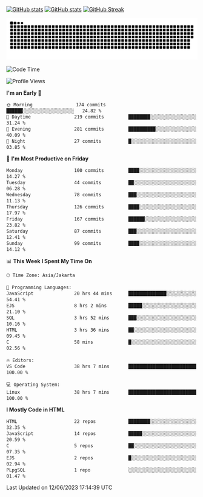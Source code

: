 [![GitHub stats](https://github-readme-stats.vercel.app/api?username=aurelioklv&card_width=500&show_icons=true&rank_icon=github&theme=solarized-dark#gh-dark-mode-only)](https://github.com/anuraghazra/github-readme-stats#gh-dark-mode-only)
[![GitHub stats](https://github-readme-stats.vercel.app/api?username=aurelioklv&card_width=500&show_icons=true&rank_icon=github&theme=buefy#gh-light-mode-only)](https://github.com/anuraghazra/github-readme-stats#gh-light-mode-only)
[![GitHub Streak](https://streak-stats.demolab.com/?user=aurelioklv&card_width=336&theme=solarized-dark)](https://git.io/streak-stats)

<picture>
  <source media="(prefers-color-scheme: dark)" srcset="https://raw.githubusercontent.com/aurelioklv/aurelioklv/snake-output/github-contribution-grid-snake-dark.svg">
  <source media="(prefers-color-scheme: light)" srcset="https://raw.githubusercontent.com/aurelioklv/aurelioklv/snake-output/github-contribution-grid-snake.svg">
  <img alt="github contribution grid snake animation" src="https://raw.githubusercontent.com/aurelioklv/aurelioklv/snake-output/github-contribution-grid-snake.svg">
</picture>

<!--START_SECTION:waka-->
![Code Time](http://img.shields.io/badge/Code%20Time-43%20hrs%2044%20mins-blue)

![Profile Views](http://img.shields.io/badge/Profile%20Views-138-blue)

**I'm an Early 🐤** 

```text
🌞 Morning                174 commits         ██████░░░░░░░░░░░░░░░░░░░   24.82 % 
🌆 Daytime                219 commits         ████████░░░░░░░░░░░░░░░░░   31.24 % 
🌃 Evening                281 commits         ██████████░░░░░░░░░░░░░░░   40.09 % 
🌙 Night                  27 commits          █░░░░░░░░░░░░░░░░░░░░░░░░   03.85 % 
```
📅 **I'm Most Productive on Friday** 

```text
Monday                   100 commits         ████░░░░░░░░░░░░░░░░░░░░░   14.27 % 
Tuesday                  44 commits          ██░░░░░░░░░░░░░░░░░░░░░░░   06.28 % 
Wednesday                78 commits          ███░░░░░░░░░░░░░░░░░░░░░░   11.13 % 
Thursday                 126 commits         ████░░░░░░░░░░░░░░░░░░░░░   17.97 % 
Friday                   167 commits         ██████░░░░░░░░░░░░░░░░░░░   23.82 % 
Saturday                 87 commits          ███░░░░░░░░░░░░░░░░░░░░░░   12.41 % 
Sunday                   99 commits          ████░░░░░░░░░░░░░░░░░░░░░   14.12 % 
```


📊 **This Week I Spent My Time On** 

```text
🕑︎ Time Zone: Asia/Jakarta

💬 Programming Languages: 
JavaScript               20 hrs 44 mins      ██████████████░░░░░░░░░░░   54.41 % 
EJS                      8 hrs 2 mins        █████░░░░░░░░░░░░░░░░░░░░   21.10 % 
SQL                      3 hrs 52 mins       ███░░░░░░░░░░░░░░░░░░░░░░   10.16 % 
HTML                     3 hrs 36 mins       ██░░░░░░░░░░░░░░░░░░░░░░░   09.45 % 
C                        58 mins             █░░░░░░░░░░░░░░░░░░░░░░░░   02.56 % 

🔥 Editors: 
VS Code                  38 hrs 7 mins       █████████████████████████   100.00 % 

💻 Operating System: 
Linux                    38 hrs 7 mins       █████████████████████████   100.00 % 
```

**I Mostly Code in HTML** 

```text
HTML                     22 repos            ████████░░░░░░░░░░░░░░░░░   32.35 % 
JavaScript               14 repos            █████░░░░░░░░░░░░░░░░░░░░   20.59 % 
C                        5 repos             ██░░░░░░░░░░░░░░░░░░░░░░░   07.35 % 
EJS                      2 repos             █░░░░░░░░░░░░░░░░░░░░░░░░   02.94 % 
PLpgSQL                  1 repo              ░░░░░░░░░░░░░░░░░░░░░░░░░   01.47 % 
```




 Last Updated on 12/06/2023 17:14:39 UTC
<!--END_SECTION:waka-->

